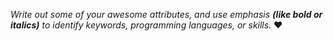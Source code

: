 _Write out some of your awesome attributes, and use emphasis **(like bold or italics)** to identify keywords, programming languages, or skills._ :heart:
